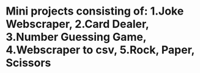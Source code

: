 # Mini projects consisting of: 1.Joke Webscraper, 2.Card Dealer, 3.Number Guessing Game, 4.Webscraper to csv, 5.Rock, Paper, Scissors
